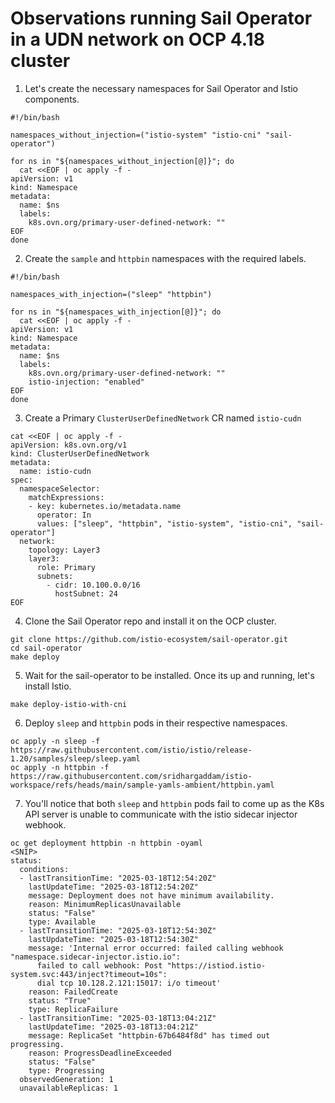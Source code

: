 # Observations running Sail Operator in a UDN network on OCP 4.18 cluster

1. Let's create the necessary namespaces for Sail Operator and Istio components.

```shell
#!/bin/bash

namespaces_without_injection=("istio-system" "istio-cni" "sail-operator")

for ns in "${namespaces_without_injection[@]}"; do
  cat <<EOF | oc apply -f -
apiVersion: v1
kind: Namespace
metadata:
  name: $ns
  labels:
    k8s.ovn.org/primary-user-defined-network: ""
EOF
done
```

2. Create the `sample` and `httpbin` namespaces with the required labels.

```shell
#!/bin/bash

namespaces_with_injection=("sleep" "httpbin")

for ns in "${namespaces_with_injection[@]}"; do
  cat <<EOF | oc apply -f -
apiVersion: v1
kind: Namespace
metadata:
  name: $ns
  labels:
    k8s.ovn.org/primary-user-defined-network: ""
    istio-injection: "enabled"
EOF
done
```

3. Create a Primary `ClusterUserDefinedNetwork` CR named `istio-cudn`

```shell
cat <<EOF | oc apply -f -
apiVersion: k8s.ovn.org/v1
kind: ClusterUserDefinedNetwork
metadata:
  name: istio-cudn
spec:                                                                                                                                                                                         
  namespaceSelector:
    matchExpressions:
    - key: kubernetes.io/metadata.name
      operator: In
      values: ["sleep", "httpbin", "istio-system", "istio-cni", "sail-operator"]
  network:
    topology: Layer3
    layer3:
      role: Primary
      subnets:
        - cidr: 10.100.0.0/16
          hostSubnet: 24
EOF          
```

4. Clone the Sail Operator repo and install it on the OCP cluster.

```shell
git clone https://github.com/istio-ecosystem/sail-operator.git
cd sail-operator
make deploy
```

5. Wait for the sail-operator to be installed. Once its up and running, let's install Istio.

```shell
make deploy-istio-with-cni
```

6. Deploy `sleep` and `httpbin` pods in their respective namespaces.

```shell
oc apply -n sleep -f https://raw.githubusercontent.com/istio/istio/release-1.20/samples/sleep/sleep.yaml
oc apply -n httpbin -f https://raw.githubusercontent.com/sridhargaddam/istio-workspace/refs/heads/main/sample-yamls-ambient/httpbin.yaml
```

7. You'll notice that both `sleep` and `httpbin` pods fail to come up as the K8s API server is unable to communicate with the istio sidecar injector webhook.

```shell
oc get deployment httpbin -n httpbin -oyaml
<SNIP>
status:
  conditions:
  - lastTransitionTime: "2025-03-18T12:54:20Z"
    lastUpdateTime: "2025-03-18T12:54:20Z"
    message: Deployment does not have minimum availability.
    reason: MinimumReplicasUnavailable
    status: "False"
    type: Available
  - lastTransitionTime: "2025-03-18T12:54:30Z"
    lastUpdateTime: "2025-03-18T12:54:30Z"
    message: 'Internal error occurred: failed calling webhook "namespace.sidecar-injector.istio.io":
      failed to call webhook: Post "https://istiod.istio-system.svc:443/inject?timeout=10s":
      dial tcp 10.128.2.121:15017: i/o timeout'
    reason: FailedCreate
    status: "True"
    type: ReplicaFailure
  - lastTransitionTime: "2025-03-18T13:04:21Z"
    lastUpdateTime: "2025-03-18T13:04:21Z"
    message: ReplicaSet "httpbin-67b6484f8d" has timed out progressing.
    reason: ProgressDeadlineExceeded
    status: "False"
    type: Progressing
  observedGeneration: 1
  unavailableReplicas: 1
```
